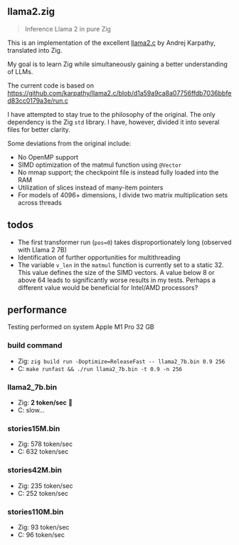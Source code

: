 ## llama2.zig

> Inference Llama 2 in pure Zig

This is an implementation of the excellent [llama2.c](https://github.com/karpathy/llama2.c) by
Andrej Karpathy, translated into Zig.

My goal is to learn Zig while simultaneously gaining a better understanding of LLMs.

The current code is based on
https://github.com/karpathy/llama2.c/blob/d1a59a9ca8a07756ffdb7036bbfed83cc0179a3e/run.c

I have attempted to stay true to the philosophy of the original. The only dependency is the Zig
`std` library. I have, however, divided it into several files for better clarity.

Some deviations from the original include:

- No OpenMP support
- SIMD optimization of the matmul function using `@Vector`
- No mmap support; the checkpoint file is instead fully loaded into the RAM
- Utilization of slices instead of many-item pointers
- For models of 4096+ dimensions, I divide two matrix multiplication sets across threads

## todos

- The first transformer run (`pos=0`) takes disproportionately long (observed with Llama 2 7B)
- Identification of further opportunities for multithreading
- The variable `v_len` in the `matmul` function is currently set to a static 32. This value defines
  the size of the SIMD vectors. A value below 8 or above 64 leads to significantly worse results in
  my tests. Perhaps a different value would be beneficial for Intel/AMD processors?

## performance

Testing performed on system Apple M1 Pro 32 GB

### build command

- Zig: `zig build run -Doptimize=ReleaseFast -- llama2_7b.bin 0.9 256`
- C: `make runfast && ./run llama2_7b.bin -t 0.9 -n 256`

### llama2_7b.bin

- Zig: **2 token/sec** 🎉
- C: slow...

### stories15M.bin

- Zig: 578 token/sec
- C: 632 token/sec

### stories42M.bin

- Zig: 235 token/sec
- C: 252 token/sec

### stories110M.bin

- Zig: 93 token/sec
- C: 96 token/sec
